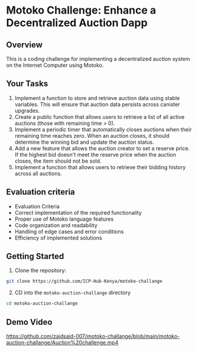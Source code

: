 # Motoko Challenge: Enhance a Decentralized Auction Dapp

## Overview

This is a coding challenge for implementing a decentralized auction system on the Internet Computer using Motoko.

## Your Tasks

1. Implement a function to store and retrieve auction data using stable variables. This will ensure that auction data persists across canister upgrades.
2. Create a public function that allows users to retrieve a list of all active auctions (those with remaining time > 0).
3. Implement a periodic timer that automatically closes auctions when their remaining time reaches zero. When an auction closes, it should determine the winning bid and update the auction status.
4. Add a new feature that allows the auction creator to set a reserve price. If the highest bid doesn't meet the reserve price when the auction closes, the item should not be sold.
5. Implement a function that allows users to retrieve their bidding history across all auctions.

## Evaluation criteria

- Evaluation Criteria
- Correct implementation of the required functionality
- Proper use of Motoko language features
- Code organization and readability
- Handling of edge cases and error conditions
- Efficiency of implemented solutions

## Getting Started

1. Clone the repository:

```bash
git clone https://github.com/ICP-Hub-Kenya/motoko-challange
```

2. CD into the ``motoko-auction-challange`` directory

```bash
cd motoko-auction-challange
```

## Demo Video
https://github.com/zaidsaid-007/motoko-challange/blob/main/motoko-auction-challange/Auction%20challenge.mp4
